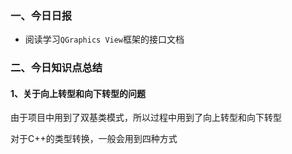 ### 一、今日日报

- 阅读学习`QGraphics View`框架的接口文档

### 二、今日知识点总结

#### 1、关于向上转型和向下转型的问题

由于项目中用到了双基类模式，所以过程中用到了向上转型和向下转型

对于C++的类型转换，一般会用到四种方式

